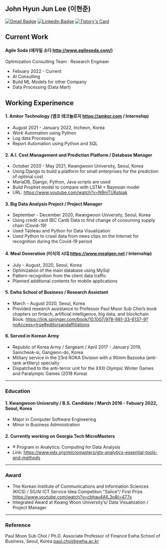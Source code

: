 ## John Hyun Jun Lee (이현준)
<a href="mailto:hyunjun960214@gmail.com"><img src="https://camo.githubusercontent.com/1570eac2abb0ee5c3b11c4bede427e452a090b6049cc539e303805a24141a153/68747470733a2f2f696d672e736869656c64732e696f2f62616467652f476d61696c2d6431343833363f7374796c653d666c61742d737175617265266c6f676f3d476d61696c266c6f676f436f6c6f723d7768697465266c696e6b3d6d61696c746f3a6a636972636c65363740676d61696c2e636f6d" alt="Gmail Badge" data-canonical-src="https://img.shields.io/badge/Gmail-d14836?style=flat-square&amp;logo=Gmail&amp;logoColor=white&amp;link=mailto:jcircle67@gmail.com" style="max-width:100%;"></a>
 [![Linkedin Badge](https://img.shields.io/badge/-LinkedIn-blue?style=flat-square&logo=Linkedin&logoColor=white&link=https://www.linkedin.com/in/hyunjun-lee-a37448212/)](https://www.linkedin.com/in/hyunjun-lee-a37448212/)
 [![Tistory's Card](https://github-readme-tistory-card.vercel.app/api/badge?name=IT,Business&postId={https://hjjunl.tistory.com/}&theme={insert_theme})](https://github.com/loosie/github-readme-tistory-card)
## Current Work
#### Agile Soda (애자일 소다 http://www.agilesoda.com/)
Optimization Consulting Team · Research Engineer
* Febuary 2022 - Current
* AI Consulting
* Build ML Models for other Company
* Data Processing (Data Mart)
## Working Experinence
#### 1. Amkor Technology (엠코 테크놀로지 https://amkor.com / Internship)
* August 2021 - January 2022, Incheon, Korea
* Work Automation using Python
* Log data Processing
* Report Automation using Python and SQL
#### 2. A.I. Cost Management and Prediction Platform / Database Manager
* October 2020 - May 2021, Kwangwoon University, Seoul, Korea
* Using Django to build a platform for small enterprises for the prediction of optimal cost 
* MariaDB, Django, Python, Java scripts are used
* Build Prophet model to compare with LSTM + Bayesian model
* URL: https://www.youtube.com/watch?v=N9mTU6sIqak

#### 3. Big Data Analysis Project / Project Manager
* September - December 2020, Kwangwoon University, Seoul, Korea
* Using credit card (BC Card) Data to find change of consuming supply chain (Covid-19)
* Used Tableau and Python for Data Visualization
* Used Python to crawl data from news clips on the Internet for recognition during the Covid-19 period 

#### 4. Meal Generation (미식의 시대 https://www.mealgen.net / Internship)
* July - August, 2020,  Seoul, Korea
* Optimization of the main database using MySql
* Pattern recognition from the client data traffic
* Planned additional contents for mobile applications

#### 5. Ewha School of Business / Research Assistant
* March - August 2020, Seoul, Korea
* Provided research assistance to Professor Paul Moon Sub Choi’s book chapters on fintech, artificial intelligence, big data, and blockchain 
<br> Book: https://link.springer.com/book/10.1007/978-981-33-6137-9?noAccess=true#editorsandaffiliations
#### 6. Served in Korean Army
* Republic of Korea Army / Sergeant / April 2017 - January 2019, Samcheok-si, Gangwon-do, Korea
* Military service in the 23rd ROKA Division with a 90mm Bazooka (anti-tank artillery) specialty
* Dispatched to the anti-terror unit for the XXIII Olympic Winter Games and Paralympic Games (2018 Korea)
---------------------------------------
### Education	 
#### 1. Kwangwoon University / B.S. Candidate / March 2016 - Febuary 2022,  Seoul, Korea 
* Major in Computer Software Engineering
* Minor in Business Administration
#### 2. Currently working on Georgia Tech MicroMasters
- ® Program in Analytics: Computing for Data Analysis
- Link: https://www.edx.org/micromasters/gtx-analytics-essential-tools-and-methods
---------------------------------------
### Award
* The Korean Institute of Communications and Information Sciences (KICS) / 5G/AI ICT Service Idea Competiton "Salice"/ First Prize https://www.youtube.com/watch?v=cbhau4AIL3o&t=477s
* Integrated Award at Kwang Woon University’s/ Data Visualization / Project Manager
---------------------------------------	
### Reference	 
Paul Moon Sub Choi / Ph.D.
Associate Professor of Finance
Ewha School of Business, Seoul, Korea
paul.choi@ewha.ac.kr
				 

					

					
